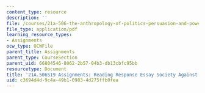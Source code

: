```yaml
---
content_type: resource
description: ''
file: /courses/21a-506-the-anthropology-of-politics-persuasion-and-power-spring-2019/c3694d4d9c4a49b109834d275ffb0fea_MIT21A_506S19_Sec4Mod1Respons1.pdf
file_type: application/pdf
learning_resource_types:
- Assignments
ocw_type: OCWFile
parent_title: Assignments
parent_type: CourseSection
parent_uid: 66804546-8062-2b57-04b3-db13cbfc95bb
resourcetype: Document
title: '21A.506S19 Assignments: Reading Response Essay Society Against the State 1'
uid: c3694d4d-9c4a-49b1-0983-4d275ffb0fea
---
```

